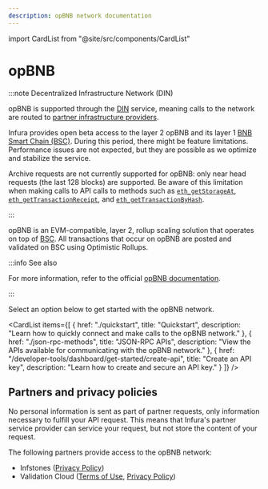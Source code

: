 ```yaml
---
description: opBNB network documentation
---
```


import CardList from "@site/src/components/CardList"

# opBNB

:::note Decentralized Infrastructure Network (DIN)

opBNB is supported through the [DIN](https://www.infura.io/solutions/decentralized-infrastructure-service) service,
meaning calls to the network are routed to [partner infrastructure providers](#partners-and-privacy-policies).

Infura provides open beta access to the layer 2 opBNB and its layer 1 [BNB Smart Chain (BSC)](../bnb-smart-chain/index.md). During this period, there might be feature limitations.
Performance issues are not expected, but they are possible as we optimize and stabilize the service.

Archive requests are not currently supported for opBNB: only near head requests (the last 128 blocks) are supported. Be aware of this limitation when making calls
to API calls to methods such as [`eth_getStorageAt`](./json-rpc-methods/eth_getstorageat.mdx),
[`eth_getTransactionReceipt`](./json-rpc-methods/eth_gettransactionreceipt.mdx), and
[`eth_getTransactionByHash`](./json-rpc-methods/eth_gettransactionbyhash.mdx).

:::

opBNB is an EVM-compatible, layer 2, rollup scaling solution that operates on top of [BSC](../bnb-smart-chain/index.md). All transactions that occur on opBNB are posted and validated on BSC using Optimistic Rollups.

:::info See also

For more information, refer to the official [opBNB documentation](https://docs.bnbchain.org/bnb-opbnb/overview/).

:::

Select an option below to get started with the opBNB network.

<CardList
  items={[
    {
      href: "./quickstart",
      title: "Quickstart",
      description: "Learn how to quickly connect and make calls to the opBNB network."
    },
    {
      href: "./json-rpc-methods",
      title: "JSON-RPC APIs",
      description: "View the APIs available for communicating with the opBNB network."
    },
    {
      href: "/developer-tools/dashboard/get-started/create-api",
      title: "Create an API key",
      description: "Learn how to create and secure an API key."
    }
  ]}
/>

## Partners and privacy policies

No personal information is sent as part of partner requests, only information necessary to fulfill your API request. This means that Infura's partner service provider can service your request, but not store the content of your request.

The following partners provide access to the opBNB network:
<!-- markdown-link-check-disable -->
- Infstones ([Privacy Policy](https://infstones.com/terms/privacy-notice))
- Validation Cloud ([Terms of Use](https://www.validationcloud.io/terms), [Privacy Policy](https://www.validationcloud.io/privacy))
<!-- markdown-link-check-enable -->
